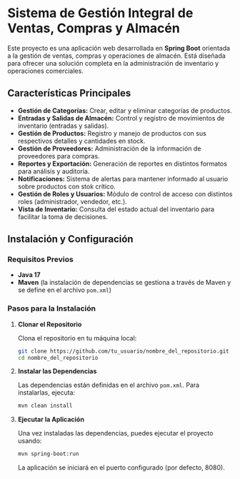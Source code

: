 
# Sistema de Gestión Integral de Ventas, Compras y Almacén

Este proyecto es una aplicación web desarrollada en **Spring Boot** orientada a la gestión de ventas, compras y operaciones de almacén. Está diseñada para ofrecer una solución completa en la administración de inventario y operaciones comerciales.

## Características Principales

- **Gestión de Categorías:** Crear, editar y eliminar categorías de productos.
- **Entradas y Salidas de Almacén:** Control y registro de movimientos de inventario (entradas y salidas).
- **Gestión de Productos:** Registro y manejo de productos con sus respectivos detalles y cantidades en stock.
- **Gestión de Proveedores:** Administración de la información de proveedores para compras.
- **Reportes y Exportación:** Generación de reportes en distintos formatos para análisis y auditoría.
- **Notificaciones:** Sistema de alertas para mantener informado al usuario sobre productos con stok crítico.
- **Gestión de Roles y Usuarios:** Módulo de control de acceso con distintos roles (administrador, vendedor, etc.).
- **Vista de Inventario:** Consulta del estado actual del inventario para facilitar la toma de decisiones.

## Instalación y Configuración

### Requisitos Previos

- **Java 17**
- **Maven** (la instalación de dependencias se gestiona a través de Maven y se define en el archivo `pom.xml`)

### Pasos para la Instalación

1. **Clonar el Repositorio**

   Clona el repositorio en tu máquina local:

   ```bash
   git clone https://github.com/tu_usuario/nombre_del_repositorio.git
   cd nombre_del_repositorio
   ```

2. **Instalar las Dependencias**

   Las dependencias están definidas en el archivo `pom.xml`.
   Para instalarlas, ejecuta:

   ```bash
   mvn clean install
   ```

3. **Ejecutar la Aplicación**

   Una vez instaladas las dependencias, puedes ejecutar el proyecto usando:

   ```bash
   mvn spring-boot:run
   ```

   La aplicación se iniciará en el puerto configurado (por defecto, 8080).
